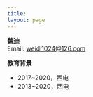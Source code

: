 ```yaml
---
title: 
layout: page
---
```


**魏迪**    
Email:  weidi1024@126.com

**教育背景**    
* 2017~2020，西电          
* 2013~2020，西电